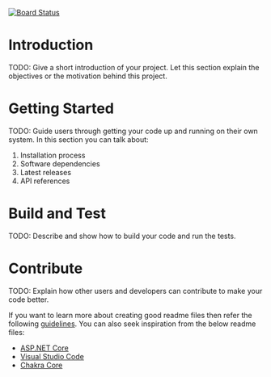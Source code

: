 [![Board Status](https://dev.azure.com/isvalmsig/52d4284d-ef2e-421f-8b00-3c519112fee8/c2d057ee-674a-42f3-80f7-1f093a2af87f/_apis/work/boardbadge/8474772a-faa6-4349-bcba-4e9884f64fd2)](https://dev.azure.com/isvalmsig/52d4284d-ef2e-421f-8b00-3c519112fee8/_boards/board/t/c2d057ee-674a-42f3-80f7-1f093a2af87f/Microsoft.RequirementCategory/)

# Introduction 
TODO: Give a short introduction of your project. Let this section explain the objectives or the motivation behind this project. 

# Getting Started
TODO: Guide users through getting your code up and running on their own system. In this section you can talk about:
1.	Installation process
2.	Software dependencies
3.	Latest releases
4.	API references

# Build and Test
TODO: Describe and show how to build your code and run the tests. 

# Contribute
TODO: Explain how other users and developers can contribute to make your code better. 

If you want to learn more about creating good readme files then refer the following [guidelines](https://www.visualstudio.com/en-us/docs/git/create-a-readme). You can also seek inspiration from the below readme files:
- [ASP.NET Core](https://github.com/aspnet/Home)
- [Visual Studio Code](https://github.com/Microsoft/vscode)
- [Chakra Core](https://github.com/Microsoft/ChakraCore)